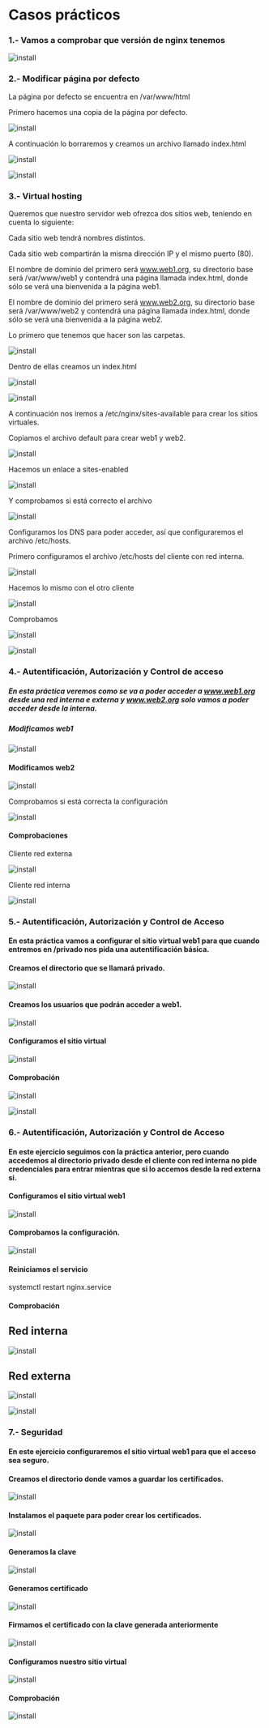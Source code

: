 # Casos prácticos

### 1.- Vamos a comprobar que versión de nginx tenemos

![install](/imagenes/version.png)

### 2.- Modificar página por defecto 

La página por defecto se encuentra en /var/www/html

Primero hacemos una copia de la página por defecto.

![install](/imagenes/copia.png)

A continuación lo borraremos y creamos un archivo llamado index.html

![install](/imagenes/index.png)

![install](/imagenes/modificado.png)

### 3.- Virtual hosting

Queremos que nuestro servidor web ofrezca dos sitios web, teniendo en cuenta lo siguiente:

Cada sitio web tendrá nombres distintos.

Cada sitio web compartirán la misma dirección IP y el mismo puerto (80).

El nombre de dominio del primero será www.web1.org, su directorio base será /var/www/web1 y contendrá una página llamada index.html, donde sólo se verá una bienvenida a la página web1.

El nombre de dominio del primero será www.web2.org, su directorio base será /var/www/web2 y contendrá una página llamada index.html, donde sólo se verá una bienvenida a la página web2.

Lo primero que tenemos que hacer son las carpetas.

![install](/imagenes/carpetas.png)

Dentro de ellas creamos un index.html

![install](/imagenes/pagina1.png)

![install](/imagenes/pagina2.png)

A continuación nos iremos a /etc/nginx/sites-available para crear los sitios virtuales.

Copiamos el archivo default para crear web1 y web2.

![install](/imagenes/sitio-virtual.png)

Hacemos un enlace a sites-enabled

![install](/imagenes/enlace.png)

Y comprobamos si está correcto el archivo

![install](/imagenes/comprobar.png)

Configuramos los DNS para poder acceder, así que configuraremos el archivo /etc/hosts.

Primero configuramos el archivo /etc/hosts del cliente con red interna.

![install](/imagenes/hosts-cliente.png)

Hacemos lo mismo con el otro cliente 

![install](/imagenes/hosts-cliente2.png)

Comprobamos

![install](/imagenes/cliente.png)

![install](/imagenes/comprobacion2.png)


### 4.- Autentificación, Autorización y Control de acceso

##### En esta práctica veremos como se va a poder acceder a www.web1.org desde una red interna e externa y www.web2.org solo vamos a poder acceder desde la interna.

##### Modificamos web1

![install](/imagenes/web1.png)

#### Modificamos web2

![install](/imagenes/web2.png)

Comprobamos si está correcta la configuración

![install](/imagenes/comp.png)

#### Comprobaciones

Cliente red externa

![install](/imagenes/externa.png)

Cliente red interna

![install](/imagenes/interna.png)


### 5.- Autentificación, Autorización y Control de Acceso

#### En esta práctica vamos a configurar el sitio virtual web1 para que cuando entremos en /privado nos pida una autentificación básica.

#### Creamos el directorio que se llamará privado.

![install](/imagenes/crear-privado.PNG)

#### Creamos los usuarios que podrán acceder a web1.

![install](/imagenes/pablo.PNG)

#### Configuramos el sitio virtual

![install](/imagenes/privado.PNG)

#### Comprobación

![install](/imagenes/comp-privado.PNG)

![install](/imagenes/comp-privado2.PNG)


### 6.- Autentificación, Autorización y Control de Acceso

#### En este ejercicio seguimos con la práctica anterior, pero cuando accedemos al directorio privado desde el cliente con red interna no pide credenciales para entrar mientras que si lo accemos desde la red externa si.

#### Configuramos el sitio virtual web1

![install](/imagenes/privado-virtual.PNG)

#### Comprobamos la configuración.

![install](/imagenes/nginx-t.PNG)

#### Reiniciamos el servicio

systemctl restart nginx.service

#### Comprobación

## Red interna

![install](/imagenes/comp-interna.PNG)

## Red externa

![install](/imagenes/comp-privado3.PNG)

![install](/imagenes/comp-privado4.PNG)

### 7.- Seguridad

#### En este ejercicio configuraremos el sitio virtual web1 para que el acceso sea seguro.

#### Creamos el directorio donde vamos a guardar los certificados.

![install](/imagenes/directorio.PNG)

#### Instalamos el paquete para poder crear los certificados.

![install](/imagenes/paquete.PNG)

#### Generamos la clave

![install](/imagenes/generar1.PNG)

#### Generamos certificado

![install](/imagenes/certificado1.PNG)

#### Firmamos el certificado con la clave generada anteriormente

![install](/imagenes/firmar1.PNG)

#### Configuramos nuestro sitio virtual

![install](/imagenes/virtual2.PNG)

#### Comprobación

![install](/imagenes/seguridad1.PNG)














